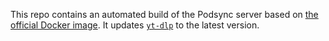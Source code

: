 This repo contains an automated build of the Podsync server based on [the official Docker image](https://hub.docker.com/r/mxpv/podsync/tags). It updates [`yt-dlp`](https://github.com/yt-dlp/yt-dlp) to the latest version.